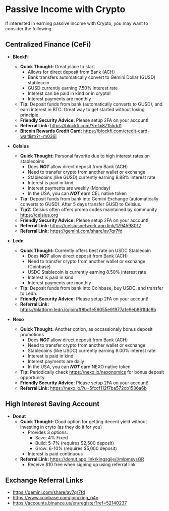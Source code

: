 # Passive Income with Crypto 

If interested in earning passive income with Crypto, you may want to consider the following.

## Centralized Finance (CeFi)
* **BlockFi**
  * **Quick Thought:** Great place to start
    * Allows for direct deposit from Bank (ACH)
    * Bank transfers automatically convert to Gemini Dollar (GUSD) stablecoin
    * GUSD currently earning 7.50% interest rate
    * Interest can be paid in kind or in crypto!
    * Interest payments are monthly
  * **Tip:** Deposit funds from bank (automatically converts to GUSD), and earn interest in BTC. Great way to get started without losing principle. 
  * **Friendly Security Advice:** Please setup 2FA on your account!
  * **Referral Link:** <https://blockfi.com/?ref=87155dd1>
  * **Bitcoin Rewards Credit Card:** <https://blockfi.com/credit-card-waitlist/?r=m036I>


* **Celsius**
  * **Quick Thought:** Personal favorite due to high interest rates on stablecoins
    * Does ***NOT*** allow direct deposit from Bank (ACH)
    * Need to transfer crypto from another wallet or exchange
    * Stablecoins (like GUSD) currently earning 8.88% interest rate
    * Interest is paid in kind
    * Interest payments are weekly (Monday)
    * In the USA, you can ***NOT*** earn CEL native token 
  * **Tip:** Deposit funds from bank into Gemini Exchange (automatically converts to GUSD). After 5 days transfer GUSD to Celsius.
  * **Tip2:** Celsius often offers promo codes maintained by community <https://celsius.org>
  * **Friendly Security Advice:** Please setup 2FA on your account!
  * **Referral Link:** <https://celsiusnetwork.app.link/1794598012>
  * **Referral Link:** <https://gemini.com/share/av7qr7fd>


* **Ledn**
  * **Quick Thought:** Currently offers best rate on USDC Stablecoin
    * Does ***NOT*** allow direct deposit from Bank (ACH)
    * Need to transfer crypto from another wallet or exchange (Coinbase)
    * USDC Stablecoin is currently earning 8.50% interest rate
    * Interest is paid in kind
    * Interest payments are monthly
  * **Tip:** Deposit funds from bank into Coinbase, buy USDC, and transfer to Ledn.
  * **Friendly Security Advice:** Please setup 2FA on your account!
  * **Referral Link:** <https://platform.ledn.io/join/ff8bd1e56055e91977a1e9eb861fdc8b>

* **Nexo**
  * **Quick Thought:** Another option, as occassionaly bonus deposit promotions
    * Does ***NOT*** allow direct deposit from Bank (ACH)
    * Need to transfer crypto from another wallet or exchange
    * Stablecoins (like USDC) currently earning 8.00% interest rate
    * Interest is paid in kind
    * Interest payments are daily
    * In the USA, you can ***NOT*** earn NEXO native token 
  * **Tip:** Periodically check <https://nexo.io/nexonomics> for bonus deposit opportunity. 
  * **Friendly Security Advice:** Please setup 2FA on your account!
  * **Referral Link:** <https://nexo.io/?u=5fccf112f7ba572cb1586a6b>


## High Interest Saving Account
* **Donut**
  * **Quick Thought:** Good option for getting decent yield without investing in cryto (as they do it for you)
    * Provides 3 options:
      * Save: 4% Fixed
      * Build: 5-7% (requires $2,500 deposit)
      * Grow: 6-10% (requires $5,000 deposit) 
    * Interest is paid continuous
  * **Referral Link:** <https://donut.app.link/kingsgije/i/mlpmsysGR>
    * Receive $10 free when signing up using referral link

## Exchange Referral Links
- <https://gemini.com/share/av7qr7fd>
- <https://www.coinbase.com/join/king_q4n>
- <https://accounts.binance.us/en/register?ref=52140237>

